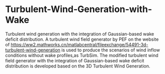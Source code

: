 # Turbulent-Wind-Generation-with-Wake
Turbulent wind generation with the integration of Gaussian-based wake deficit distribution.
A turbulent wind field generator by PEF on the website of https://ww2.mathworks.cn/matlabcentral/fileexchange/54491-3d-turbulent-wind-generation 
is used to produce the scenarios of wind inflow conditions without wake profiles,as TurbSim. The modified turbulent wind field generator with 
the integration of Gaussian-based wake deficit distribution is developed based on the 3D Turbulent Wind Generation. 
